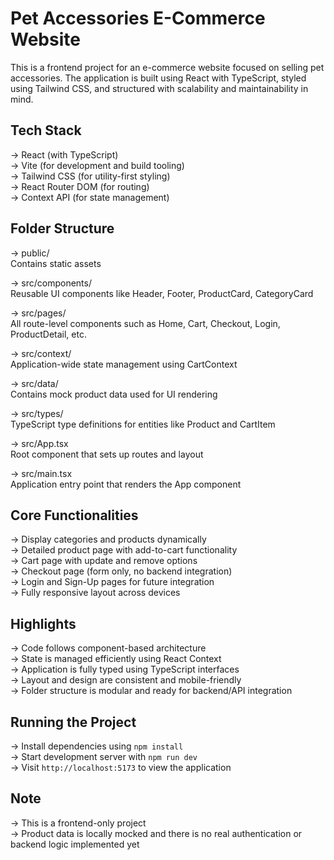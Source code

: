 # Pet Accessories E-Commerce Website

This is a frontend project for an e-commerce website focused on selling pet accessories. The application is built using React with TypeScript, styled using Tailwind CSS, and structured with scalability and maintainability in mind.

## Tech Stack

-> React (with TypeScript)  
-> Vite (for development and build tooling)  
-> Tailwind CSS (for utility-first styling)  
-> React Router DOM (for routing)  
-> Context API (for state management)  

## Folder Structure

-> public/  
   Contains static assets

-> src/components/  
   Reusable UI components like Header, Footer, ProductCard, CategoryCard

-> src/pages/  
   All route-level components such as Home, Cart, Checkout, Login, ProductDetail, etc.

-> src/context/  
   Application-wide state management using CartContext

-> src/data/  
   Contains mock product data used for UI rendering

-> src/types/  
   TypeScript type definitions for entities like Product and CartItem

-> src/App.tsx  
   Root component that sets up routes and layout

-> src/main.tsx  
   Application entry point that renders the App component

## Core Functionalities

-> Display categories and products dynamically  
-> Detailed product page with add-to-cart functionality  
-> Cart page with update and remove options  
-> Checkout page (form only, no backend integration)  
-> Login and Sign-Up pages for future integration  
-> Fully responsive layout across devices  

## Highlights

-> Code follows component-based architecture  
-> State is managed efficiently using React Context  
-> Application is fully typed using TypeScript interfaces  
-> Layout and design are consistent and mobile-friendly  
-> Folder structure is modular and ready for backend/API integration  

## Running the Project

-> Install dependencies using `npm install`  
-> Start development server with `npm run dev`  
-> Visit `http://localhost:5173` to view the application  

## Note

-> This is a frontend-only project  
-> Product data is locally mocked and there is no real authentication or backend logic implemented yet
